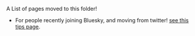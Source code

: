 A List of pages moved to this folder!

  - For people recently joining Bluesky, and moving from twitter! [see this tips page](/morepages/Tips-Moving-Xitter-to-Bluesky.md).
